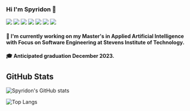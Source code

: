 ### Hi I'm Spyridon 👋

<!-- icons with padding -->
![](https://img.shields.io/badge/OS-Linux-informational?style=flat&logo=Linux&logoColor=white&color=2bbc8a)
![](https://img.shields.io/badge/OS-Windows10-informational?style=flat&logo=Windows&logoColor=white&color=2bbc8a)
![](https://img.shields.io/badge/Code-Python3-informational?style=flat&logo=Python&logoColor=white&color=2bbc8a)
![](https://img.shields.io/badge/Code-JavaScript-informational?style=flat&logo=JavaScript&logoColor=white&color=2bbc8a)
![](https://img.shields.io/badge/Platform-TensorFlow-informational?style=flat&logo=TensorFlow&logoColor=white&color=2bbc8a)
![](https://img.shields.io/badge/Platform-PyTorch-informational?style=flat&logo=PyTorch&logoColor=white&color=2bbc8a)
![](https://img.shields.io/badge/Shell-Bash-informational?style=flat&logo=gnu-bash&logoColor=white&color=2bbc8a)

#### 🔭 I'm currently working on my Master's in Applied Artificial Intelligence with Focus on Software Engineering at Stevens Institute of Technology.
#### 🎓 Anticipated graduation December 2023.




## GitHub Stats
<!-- <p align="center">
  <img src="https://github-readme-stats.vercel.app/api/top-langs/?username=SpyridonKaperonis&layout=compact&theme=swift"/>
</p>
<p align="center">
  <img src="https://github-readme-stats.vercel.app/api?username=SpyridonKaperonis&show_icons=true&theme=swift" />
</p>
 -->
 
 
![Spyridon's GitHub stats](https://github-readme-stats.vercel.app/api?username=SpyridonKaperonis&show_icons=true&theme=swift)
 
![Top Langs](https://github-readme-stats.vercel.app/api/top-langs/?username=SpyridonKaperonis&layout=compact&theme=swift)

<!--
**SpyridonKaperonis/SpyridonKaperonis** is a ✨ _special_ ✨ repository because its `README.md` (this file) appears on your GitHub profile.

Here are some ideas to get you started:

- 🔭 I’m currently working on ...
- 🌱 I’m currently learning ...
- 👯 I’m looking to collaborate on ...
- 🤔 I’m looking for help with ...
- 💬 Ask me about ...
- 📫 How to reach me: ...
- 😄 Pronouns: ...
- ⚡ Fun fact: ...
- 🖥️
-->
